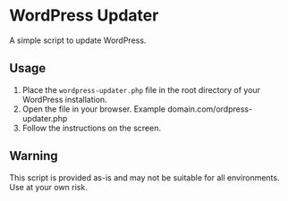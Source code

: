 # WordPress Updater

A simple script to update WordPress.

## Usage

1.  Place the `wordpress-updater.php` file in the root directory of your WordPress installation.
2.  Open the file in your browser. Example domain.com/ordpress-updater.php
3.  Follow the instructions on the screen.

## Warning

This script is provided as-is and may not be suitable for all environments. Use at your own risk.


